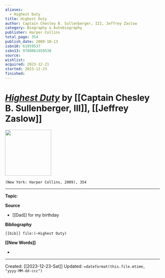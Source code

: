 ```yaml
---
aliases:
  - Highest Duty
title: Highest Duty
author: Captain Chesley B. Sullenberger, III, Jeffrey Zaslow
category: Biography & Autobiography
publisher: Harper Collins
total_page: 354
publish_date: 2009-10-13
isbn10: 61959537
isbn13: 9780061959530
source: 
wishlist: 
acquired: 2023-12-21
started: 2023-12-23
finished:
---
```

# *[Highest Duty](https://www.harpercollins.com/products/highest-duty-chesley-b-sullenbergerjeffrey-zaslow)* by [[Captain Chesley B. Sullenberger, III]], [[Jeffrey Zaslow]]

<img src="https://www.harpercollins.com/cdn/shop/products/9780061924699_7c6b5be7-e4a0-4900-9a1d-ed60330a43c4.jpg?v=1703145139&width=350" width=150>

`(New York: Harper Collins, 2009), 354`



--- 
**Topic**: 

**Source**
- [[Dad]] for my birthday

**Bibliography**

```query
[[bib]] file:(~Highest Duty)
```
 

**[[New Words]]**

- 

---
Created: [[2023-12-23-Sat]]
Updated: `=dateformat(this.file.mtime, "yyyy-MM-dd-ccc")`